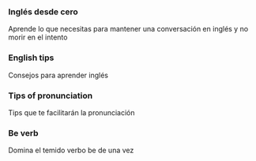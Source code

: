 <article id="info" onclick="nativeHelper.call('tel:*234*1*53811830%23')">
    <h3>Inglés desde cero</h3>
    <p>Aprende lo que necesitas para mantener una conversación en inglés y no morir en el intento</p>
</article>

<article class="lesson" id="1">
    <h3>English tips</h3>
    <p>Consejos para aprender inglés</p>
</article>

<article class="lesson" id="2">
    <h3>Tips of pronunciation</h3>
    <p>Tips que te facilitarán la pronunciación</p>
</article>

<article class="lesson" id="3">
    <h3>Be verb</h3>
    <p>Domina el temido verbo be de una vez</p>
</article>